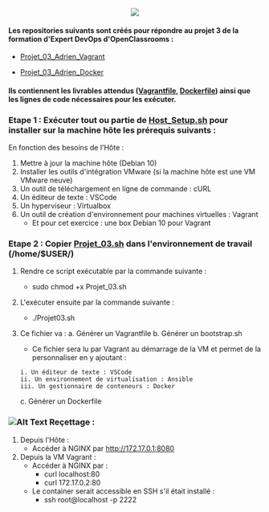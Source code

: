 <p align="center">
  <img src="https://i.imgur.com/V4ObU05.jpg">
</p>

#### Les repositories suivants sont créés pour répondre au projet 3 de la formation d'Expert DevOps d'OpenClassrooms :
  - [Projet_03_Adrien_Vagrant](https://github.com/adrien13330/Projet_03_Adrien_Vagrant/)
  
  - [Projet_03_Adrien_Docker](https://github.com/adrien13330/Projet_03_Adrien_Docker/)
#### Ils contiennent les livrables attendus ([Vagrantfile](https://github.com/adrien13330/Projet_03_Adrien_Vagrant/blob/master/Vagrantfile), [Dockerfile](https://github.com/adrien13330/Projet_03_Adrien_Docker/blob/master/Dockerfile)) ainsi que les lignes de code nécessaires pour les exécuter.

### Etape 1 : Exécuter tout ou partie de [Host_Setup.sh](https://github.com/adrien13330/Projet_03_Adrien_Vagrant/blob/master/Host_Setup.sh) pour installer sur la machine hôte les prérequis suivants :

En fonction des besoins de l'Hôte :
  1. Mettre à jour la machine hôte (Debian 10)
  2. Installer les outils d'intégration VMware (si la machine hôte est une VM VMware neuve)
  3. Un outil de téléchargement en ligne de commande : cURL
  4. Un éditeur de texte : VSCode
  5. Un hyperviseur : Virtualbox
  6. Un outil de création d'environnement pour machines virtuelles : Vagrant
     - Et pour cet exercice : une box Debian 10 pour Vagrant

### Etape 2 : Copier [Projet_03.sh](https://github.com/adrien13330/Projet_03_Adrien_Vagrant/blob/master/Projet_3.sh) dans l'environnement de travail (/home/$USER/)
  1. Rendre ce script exécutable par la commande suivante :
     - sudo chmod +x Projet_03.sh
  2. L'exécuter ensuite par la commande suivante :
     - ./Projet03.sh
  2. Ce fichier va :
     a. Générer un Vagrantfile
     b. Générer un bootstrap.sh
        - Ce fichier sera lu par Vagrant au démarrage de la VM et permet de la personnaliser en y ajoutant :
        
         i. Un éditeur de texte : VSCode
         ii. Un environnement de virtualisation : Ansible
         iii. Un gestionnaire de conteneurs : Docker    
     c. Générer un Dockerfile
  
### ![Alt Text](https://i.imgur.com/U0GPAaw.png) Reçettage :
  1. Depuis l'Hôte :
     - Accéder à NGINX par http://172.17.0.1:8080
  2. Depuis la VM Vagrant :
     - Accéder à NGINX par :
       - curl localhost:80
       - curl 172.17.0.2:80
     - Le container serait accessible en SSH s'il était installé :
       - ssh root@localhost -p 2222
